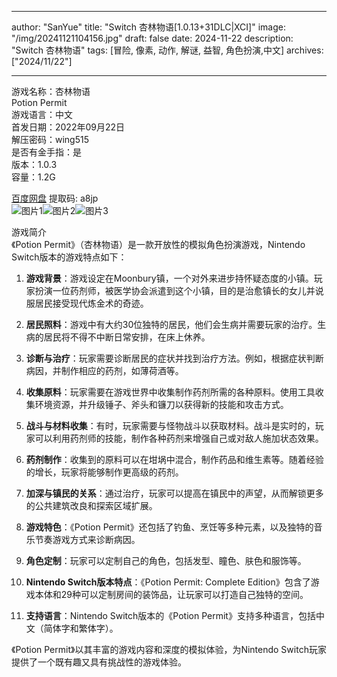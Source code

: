 
---
author: "SanYue"
title: "Switch 杏林物语[1.0.13+31DLC|XCI]"
image: "/img/20241121104156.jpg"
draft: false
date: 2024-11-22
description: "Switch 杏林物语"
tags: [冒险, 像素, 动作, 解谜, 益智, 角色扮演,中文]
archives: ["2024/11/22"]

---

游戏名称：杏林物语   
Potion Permit    
游戏语言：中文  
首发日期：2022年09月22日  
解压密码：wing515  
是否有金手指：是  
版本：1.0.3   
容量：1.2G

[百度网盘](https://pan.baidu.com/s/1nQs_7y0ziruhsP0pgTDmCQ) 提取码: a8jp  
![图片1](/img/b9b2d3.jpg)![图片2](/img/8dfc14.jpg)![图片3](/img/b52067.jpg)  

游戏简介  
《Potion Permit》（杏林物语）是一款开放性的模拟角色扮演游戏，Nintendo Switch版本的游戏特点如下：

1. **游戏背景**：游戏设定在Moonbury镇，一个对外来进步持怀疑态度的小镇。玩家扮演一位药剂师，被医学协会派遣到这个小镇，目的是治愈镇长的女儿并说服居民接受现代炼金术的奇迹。

2. **居民照料**：游戏中有大约30位独特的居民，他们会生病并需要玩家的治疗。生病的居民将不得不中断日常安排，在床上休养。

3. **诊断与治疗**：玩家需要诊断居民的症状并找到治疗方法。例如，根据症状判断病因，并制作相应的药剂，如薄荷酒等。

4. **收集原料**：玩家需要在游戏世界中收集制作药剂所需的各种原料。使用工具收集环境资源，并升级锤子、斧头和镰刀以获得新的技能和攻击方式。

5. **战斗与材料收集**：有时，玩家需要与怪物战斗以获取材料。战斗是实时的，玩家可以利用药剂师的技能，制作各种药剂来增强自己或对敌人施加状态效果。

6. **药剂制作**：收集到的原料可以在坩埚中混合，制作药品和维生素等。随着经验的增长，玩家将能够制作更高级的药剂。

7. **加深与镇民的关系**：通过治疗，玩家可以提高在镇民中的声望，从而解锁更多的公共建筑改良和探索区域扩展。

8. **游戏特色**：《Potion Permit》还包括了钓鱼、烹饪等多种元素，以及独特的音乐节奏游戏方式来诊断病因。

9. **角色定制**：玩家可以定制自己的角色，包括发型、瞳色、肤色和服饰等。

10. **Nintendo Switch版本特点**：《Potion Permit: Complete Edition》包含了游戏本体和29种可以定制房间的装饰品，让玩家可以打造自己独特的空间。

11. **支持语言**：Nintendo Switch版本的《Potion Permit》支持多种语言，包括中文（简体字和繁体字）。

《Potion Permit》以其丰富的游戏内容和深度的模拟体验，为Nintendo Switch玩家提供了一个既有趣又具有挑战性的游戏体验。

